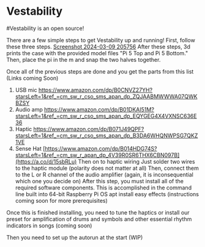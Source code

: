 # Vestability
#Vestability is an open source!

There are a few simple steps to get Vestability up and running!
First, follow these three steps.
[Screenshot 2024-03-09 205756](https://github.com/TriTechFLL/Vestability/assets/75490449/b1a00455-74e7-4969-b102-317e9fc0b261)
After these steps, 3d prints the case with the provided model files "Pi 5 Top and Pi 5 Bottom." Then, place the pi in the m and snap the two halves together.

Once all of the previous steps are done and you get the parts from this list 
(Links coming Soon)
1. USB mic https://www.amazon.com/dp/B0CNVZ27YH?starsLeft=1&ref_=cm_sw_r_cso_sms_apan_dp_ZQJAABMWWWA07QWKBZSY 
2. Audio amp https://www.amazon.com/dp/B01DKAI51M?starsLeft=1&ref_=cm_sw_r_cso_sms_apan_dp_EQYGEG4X4VXNSC636E36 
3. Haptic https://www.amazon.com/dp/B071J49QPF?starsLeft=1&ref_=cm_sw_r_cso_sms_apan_dp_B3DA6WHQNWPSG7QKZ1VE
4. Sense Hat [https://www.amazon.com/dp/B014HDG74S?starsLeft=1&ref_=cm_sw_r_apan_dp_4V39R0SR6THX6CBN097B](https://a.co/d/15sbRLu)
Then on to haptic wiring
Just solder two wires to the haptic module (polarity does not matter at all)
Then, connect them to the L or R channel of the audio amplifier (again, it is inconsequential which one you decide on)
After this step, you must install all of the required software components. This is accomplished in the command line built into 64-bit Raspberry Pi OS
apt install easy effects
(instructions coming soon for more prerequisites)

Once this is finished installing, you need to tune the haptics or install our preset for amplification of drums and symbols and other essential rhythm indicators in songs (coming soon)

Then you need to set up the autorun at the start (WIP)
